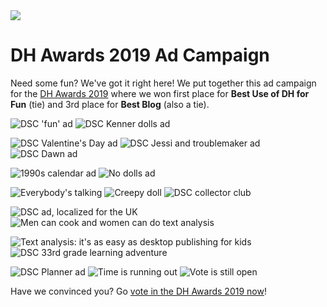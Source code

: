 <img src="https://datasittersclub.github.io/site/_static/DSClogo.png" />

# DH Awards 2019 Ad Campaign

Need some fun? We've got it right here! We put together this ad campaign for the <a href="http://dhawards.org/dhawards2019/results/">DH Awards 2019</a> where we won first place for **Best Use of DH for Fun** (tie) and 3rd place for **Best Blog** (also a tie).

![DSC 'fun' ad](_static/images/dhawards2019/dsc_fun_ad.jpg)
![DSC Kenner dolls ad](_static/images/dhawards2019/kenner_dolls_dsc_ad.jpg)

![DSC Valentine's Day ad](_static/images/dhawards2019/valentines_day_dsc_ad.jpg)
![DSC Jessi and troublemaker ad](_static/images/dhawards2019/jessi_troublemaker_dsc_ad.jpg)
![DSC Dawn ad](_static/images/dhawards2019/dsc_ad_dawn.jpg)

![1990s calendar ad](_static/images/dhawards2019/1990_cover_dsc_ad.jpg)
![No dolls ad](_static/images/dhawards2019/dsc_ad_no_dolls.jpg)

![Everybody's talking](_static/images/dhawards2019/everybodys_talking_dsc_ad.jpg)
![Creepy doll](_static/images/dhawards2019/possessed_doll_dsc_ad.jpg)
![DSC collector club](_static/images/dhawards2019/collectors_club_ad.jpg)

![DSC ad, localized for the UK](_static/images/dhawards2019/dsc_uk_kristy_president_ad.jpg)
![Men can cook and women can do text analysis](_static/images/dhawards2019/dsc_ad_mr_mom.jpg)

![Text analysis: it's as easy as desktop publishing for kids](_static/images/dhawards2019/dsc_ad_friendship_kit.jpg)
![DSC 33rd grade learning adventure](_static/images/dhawards2019/dsc_ad_33rd_grade_learning_adventure.jpg)

![DSC Planner ad](_static/images/dhawards2019/dsc_ad_planner.jpg)
![Time is running out](_static/images/dhawards2019/dsc_time_running_out.jpg)
![Vote is still open](_static/images/dhawards2019/dsc_vote_still_open.jpg)

Have we convinced you? Go [vote in the DH Awards 2019 now](http://dhawards.org/dhawards2019/voting/)!
